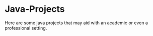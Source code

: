 # Java-Projects
Here are some java projects that may aid with an academic or even a professional setting.
